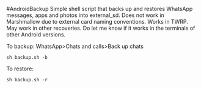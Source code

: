 #AndroidBackup
Simple shell script that backs up and restores WhatsApp messages, apps and photos into external_sd.
Does not work in Marshmallow due to external card naming conventions.
Works in TWRP. May work in other recoveries.
Do let me know if it works in the terminals of other Android versions.

To backup:
WhatsApp>Chats and calls>Back up chats
```
sh backup.sh -b
```

To restore:
```
sh backup.sh -r
```
